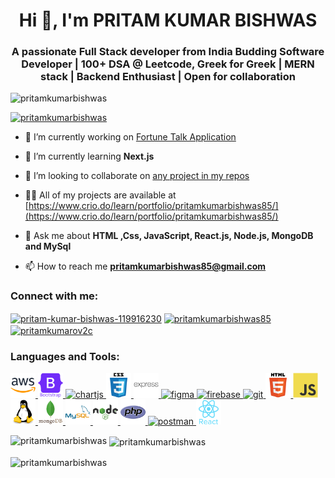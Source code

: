 <h1 align="center">Hi 👋, I'm PRITAM KUMAR BISHWAS</h1>
<h3 align="center">A passionate Full Stack developer from India Budding Software Developer | 100+ DSA @ Leetcode, Greek for Greek | MERN stack | Backend Enthusiast | Open for collaboration</h3>

<p align="left"> <img src="https://komarev.com/ghpvc/?username=pritamkumarbishwas&label=Profile%20views&color=0e75b6&style=flat" alt="pritamkumarbishwas" /> </p>

<p align="left"> <a href="https://github.com/ryo-ma/github-profile-trophy"><img src="https://github-profile-trophy.vercel.app/?username=pritamkumarbishwas" alt="pritamkumarbishwas" /></a> </p>

- 🔭 I’m currently working on [Fortune Talk Application](https://play.google.com/store/apps/details?id=com.fortunetalk)

- 🌱 I’m currently learning **Next.js**

- 👯 I’m looking to collaborate on [any project in my repos](https://github.com/pritamkumarbishwas?tab=repositories)

- 👨‍💻 All of my projects are available at [https://www.crio.do/learn/portfolio/pritamkumarbishwas85/](https://www.crio.do/learn/portfolio/pritamkumarbishwas85/)

- 💬 Ask me about **HTML ,Css, JavaScript, React.js, Node.js, MongoDB and MySql**

- 📫 How to reach me **pritamkumarbishwas85@gmail.com**

<h3 align="left">Connect with me:</h3>
<p align="left">
<a href="https://linkedin.com/in/pritam-kumar-bishwas-119916230" target="blank"><img align="center" src="https://raw.githubusercontent.com/rahuldkjain/github-profile-readme-generator/master/src/images/icons/Social/linked-in-alt.svg" alt="pritam-kumar-bishwas-119916230" height="30" width="40" /></a>
<a href="https://www.leetcode.com/pritamkumarbishwas85" target="blank"><img align="center" src="https://raw.githubusercontent.com/rahuldkjain/github-profile-readme-generator/master/src/images/icons/Social/leet-code.svg" alt="pritamkumarbishwas85" height="30" width="40" /></a>
<a href="https://auth.geeksforgeeks.org/user/pritamkumarov2c" target="blank"><img align="center" src="https://raw.githubusercontent.com/rahuldkjain/github-profile-readme-generator/master/src/images/icons/Social/geeks-for-geeks.svg" alt="pritamkumarov2c" height="30" width="40" /></a>
</p>

<h3 align="left">Languages and Tools:</h3>
<p align="left"> <a href="https://aws.amazon.com" target="_blank" rel="noreferrer"> <img src="https://raw.githubusercontent.com/devicons/devicon/master/icons/amazonwebservices/amazonwebservices-original-wordmark.svg" alt="aws" width="40" height="40"/> </a> <a href="https://getbootstrap.com" target="_blank" rel="noreferrer"> <img src="https://raw.githubusercontent.com/devicons/devicon/master/icons/bootstrap/bootstrap-plain-wordmark.svg" alt="bootstrap" width="40" height="40"/> </a> <a href="https://www.chartjs.org" target="_blank" rel="noreferrer"> <img src="https://www.chartjs.org/media/logo-title.svg" alt="chartjs" width="40" height="40"/> </a> <a href="https://www.w3schools.com/css/" target="_blank" rel="noreferrer"> <img src="https://raw.githubusercontent.com/devicons/devicon/master/icons/css3/css3-original-wordmark.svg" alt="css3" width="40" height="40"/> </a> <a href="https://expressjs.com" target="_blank" rel="noreferrer"> <img src="https://raw.githubusercontent.com/devicons/devicon/master/icons/express/express-original-wordmark.svg" alt="express" width="40" height="40"/> </a> <a href="https://www.figma.com/" target="_blank" rel="noreferrer"> <img src="https://www.vectorlogo.zone/logos/figma/figma-icon.svg" alt="figma" width="40" height="40"/> </a> <a href="https://firebase.google.com/" target="_blank" rel="noreferrer"> <img src="https://www.vectorlogo.zone/logos/firebase/firebase-icon.svg" alt="firebase" width="40" height="40"/> </a> <a href="https://git-scm.com/" target="_blank" rel="noreferrer"> <img src="https://www.vectorlogo.zone/logos/git-scm/git-scm-icon.svg" alt="git" width="40" height="40"/> </a> <a href="https://www.w3.org/html/" target="_blank" rel="noreferrer"> <img src="https://raw.githubusercontent.com/devicons/devicon/master/icons/html5/html5-original-wordmark.svg" alt="html5" width="40" height="40"/> </a> <a href="https://developer.mozilla.org/en-US/docs/Web/JavaScript" target="_blank" rel="noreferrer"> <img src="https://raw.githubusercontent.com/devicons/devicon/master/icons/javascript/javascript-original.svg" alt="javascript" width="40" height="40"/> </a> <a href="https://www.linux.org/" target="_blank" rel="noreferrer"> <img src="https://raw.githubusercontent.com/devicons/devicon/master/icons/linux/linux-original.svg" alt="linux" width="40" height="40"/> </a> <a href="https://www.mongodb.com/" target="_blank" rel="noreferrer"> <img src="https://raw.githubusercontent.com/devicons/devicon/master/icons/mongodb/mongodb-original-wordmark.svg" alt="mongodb" width="40" height="40"/> </a> <a href="https://www.mysql.com/" target="_blank" rel="noreferrer"> <img src="https://raw.githubusercontent.com/devicons/devicon/master/icons/mysql/mysql-original-wordmark.svg" alt="mysql" width="40" height="40"/> </a> <a href="https://nodejs.org" target="_blank" rel="noreferrer"> <img src="https://raw.githubusercontent.com/devicons/devicon/master/icons/nodejs/nodejs-original-wordmark.svg" alt="nodejs" width="40" height="40"/> </a> <a href="https://www.php.net" target="_blank" rel="noreferrer"> <img src="https://raw.githubusercontent.com/devicons/devicon/master/icons/php/php-original.svg" alt="php" width="40" height="40"/> </a> <a href="https://postman.com" target="_blank" rel="noreferrer"> <img src="https://www.vectorlogo.zone/logos/getpostman/getpostman-icon.svg" alt="postman" width="40" height="40"/> </a> <a href="https://reactjs.org/" target="_blank" rel="noreferrer"> <img src="https://raw.githubusercontent.com/devicons/devicon/master/icons/react/react-original-wordmark.svg" alt="react" width="40" height="40"/> </a> </p>

<p><img align="left" src="https://github-readme-stats.vercel.app/api/top-langs?username=pritamkumarbishwas&show_icons=true&locale=en&layout=compact" alt="pritamkumarbishwas" /></p>

<p>&nbsp;<img align="center" src="https://github-readme-stats.vercel.app/api?username=pritamkumarbishwas&show_icons=true&locale=en" alt="pritamkumarbishwas" /></p>

<p><img align="center" src="https://github-readme-streak-stats.herokuapp.com/?user=pritamkumarbishwas&" alt="pritamkumarbishwas" /></p>
